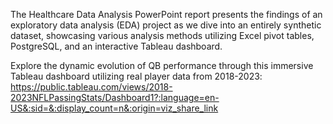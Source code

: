 The Healthcare Data Analysis PowerPoint report presents the findings of an exploratory data analysis (EDA) project as we dive into an entirely synthetic dataset, showcasing various analysis methods utilizing Excel pivot tables, PostgreSQL, and an interactive Tableau dashboard.  


Explore the dynamic evolution of QB performance through this immersive Tableau dashboard utilizing real player data from 2018-2023: https://public.tableau.com/views/2018-2023NFLPassingStats/Dashboard1?:language=en-US&:sid=&:display_count=n&:origin=viz_share_link
